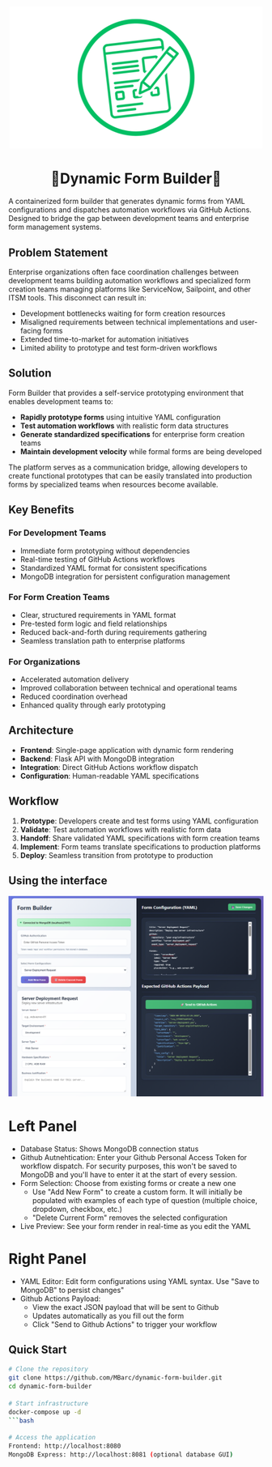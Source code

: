 <p align="center">
  <img src="pics/FormBuilderLogo.png" alt="Project Logo" width="500"/>
</p>

<h1 align="center">📝Dynamic Form Builder📝</h1>

A containerized form builder that generates dynamic forms from YAML configurations and dispatches automation workflows via GitHub Actions. Designed to bridge the gap between development teams and enterprise form management systems.

## Problem Statement

Enterprise organizations often face coordination challenges between development teams building automation workflows and specialized form creation teams managing platforms like ServiceNow, Sailpoint, and other ITSM tools. This disconnect can result in:

- Development bottlenecks waiting for form creation resources
- Misaligned requirements between technical implementations and user-facing forms
- Extended time-to-market for automation initiatives
- Limited ability to prototype and test form-driven workflows

## Solution

Form Builder that provides a self-service prototyping environment that enables development teams to:

- **Rapidly prototype forms** using intuitive YAML configuration
- **Test automation workflows** with realistic form data structures
- **Generate standardized specifications** for enterprise form creation teams
- **Maintain development velocity** while formal forms are being developed

The platform serves as a communication bridge, allowing developers to create functional prototypes that can be easily translated into production forms by specialized teams when resources become available.

## Key Benefits

### For Development Teams
- Immediate form prototyping without dependencies
- Real-time testing of GitHub Actions workflows
- Standardized YAML format for consistent specifications
- MongoDB integration for persistent configuration management

### For Form Creation Teams
- Clear, structured requirements in YAML format
- Pre-tested form logic and field relationships
- Reduced back-and-forth during requirements gathering
- Seamless translation path to enterprise platforms

### For Organizations
- Accelerated automation delivery
- Improved collaboration between technical and operational teams
- Reduced coordination overhead
- Enhanced quality through early prototyping

## Architecture

- **Frontend**: Single-page application with dynamic form rendering
- **Backend**: Flask API with MongoDB integration
- **Integration**: Direct GitHub Actions workflow dispatch
- **Configuration**: Human-readable YAML specifications

## Workflow

1. **Prototype**: Developers create and test forms using YAML configuration
2. **Validate**: Test automation workflows with realistic form data
3. **Handoff**: Share validated YAML specifications with form creation teams
4. **Implement**: Form teams translate specifications to production platforms
5. **Deploy**: Seamless transition from prototype to production

## Using the interface
![Form Builder Interface](pics/FormBuilderExample.png)
# Left Panel
- Database Status: Shows MongoDB connection status
- Github Autnehtication: Enter your Github Personal Access Token for workflow dispatch. For security purposes, this won't be saved to MongoDB and you'll have to enter it at the start of every session.
- Form Selection: Choose from existing forms or create a new one
  - Use "Add New Form" to create a custom form. It will initially be populated with examples of each type of question (multiple choice, dropdown, checkbox, etc.)
  - "Delete Current Form" removes the selected configuration
- Live Preview: See your form render in real-time as you edit the YAML

# Right Panel
- YAML Editor: Edit form configurations using YAML syntax. Use "Save to MongoDB" to persist changes"
- Github Actions Payload: 
  - View the exact JSON payload that will be sent to Github
  - Updates automatically as you fill out the form
  - Click "Send to Github Actions" to trigger your workflow

## Quick Start
```bash
# Clone the repository
git clone https://github.com/MBarc/dynamic-form-builder.git
cd dynamic-form-builder

# Start infrastructure
docker-compose up -d 
```bash

# Access the application
Frontend: http://localhost:8080
MongoDB Express: http://localhost:8081 (optional database GUI)
